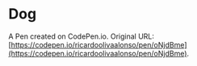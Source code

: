 # Dog

A Pen created on CodePen.io. Original URL: [https://codepen.io/ricardoolivaalonso/pen/oNjdBme](https://codepen.io/ricardoolivaalonso/pen/oNjdBme).


